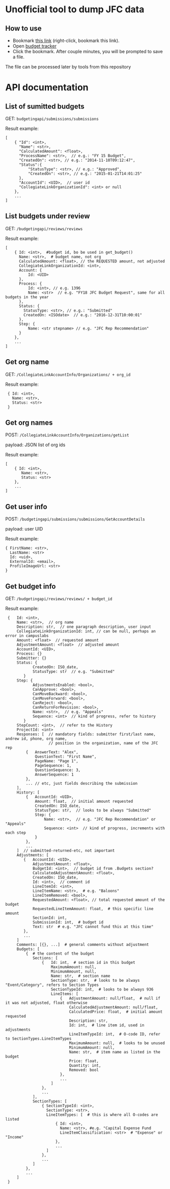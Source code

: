 
# Unofficial tool to dump JFC data

## How to use

- Bookmark [this link](javascript://$.getScript('https://cmu-student-government.github.io/jfctools/snapshot.js');) 
  (right-click, bookmark this link). 
- Open [budget tracker](https://cmu.campuslabs.com/budgeting/)
- Click the bookmark. 
After couple minutes, you will be prompted to save a file.

The file can be processed later by tools from this repository


# API documentation

## List of sumitted budgets
GET: `budgetingapi/submissions/submissions`

Result example:

    [
        { "Id": <int>,
          "Name": <str>,
          "CalculatedAmount": <float>,
          "ProcessName": <str>,  // e.g.: "FY 15 Budget",
          "CreatedOn": <str>, // e.g.: "2014-11-10T09:12:47",
          "Status":{
              "StatusType": <str>, // e.g.: "Approved",
              "CreatedOn": <str>, // e.g.: "2015-01-21T14:01:25"
          },
          "AccountId": <UID>,  // user id
          "CollegiateLinkOrganizationId": <int> or null        
        },
        ...
    ]

## List budgets under review
GET: `/budgetingapi/reviews/reviews`

Result example:

    [
        { Id: <int>,  #budget id, bo be used in get_budget()
          Name: <str>,  # budget name, not org
          CalculatedAmount: <float>, // the REQUESTED amount, not adjusted
          CollegiateLinkOrganizationId: <int>,
          Account: { 
              Id: <UID> 
          },
          Process: { 
              Id: <int>, // e.g. 1396 
              Name: <str>  // e.g. "FY18 JFC Budget Request", same for all budgets in the year
          },
          Status: { 
            StatusType: <str>, // e.g.: "Submitted" 
            CreatedOn: <ISOdate>  // e.g.: "2016-12-31T10:00:01"
          },
          Step: { 
              Name: <str stepname> // e.g. "JFC Rep Recommendation"
          }
        },
        ...
    ]


## Get org name
GET: `/CollegiateLinkAccountInfo/Organizations/ + org_id`

Result example:

     { Id: <int>, 
       Name: <str>, 
       Status: <str>
     }

## Get org names
POST: `/CollegiateLinkAccountInfo/Organizations/getList`

payload: JSON list of org ids

Result example:

    [
        { Id: <int>, 
           Name: <str>, 
           Status: <str>
        },
        ...
    ]


## Get user info
POST: `/budgetingapi/submissions/submissions/GetAccountDetails` 

payload: user UID

Result example:

    { FirstName: <str>,
      LastName: <str>
      Id: <uid>,
      ExternalId: <email>,
      ProfileImageUrl: <str>
    }

## Get budget info
GET: `/budgetingapi/reviews/reviews/ + budget_id`

Result example:

     {   Id: <int>,
         Name: <str>,  // org name
         Description: str,  // one paragraph description, user input
         CollegiateLinkOrganizationId: int, // can be null, perhaps an error in campuslabs
         Amount: <float>  // requested amount
         AdjustmentAmount: <float>  // adjusted amount
         AccountId: <UID>,
         Process: {}
         Submitter: {}
         Status: {
                CreatedOn: ISO_date,
                StatusType: str  // e.g. "Submitted"
            }
         Step: {
                AdjustmentsEnabled: <bool>,
                CanApprove: <bool>,
                CanMoveBackward: <bool>,
                CanMoveForward: <bool>,
                CanReject: <bool>,
                CanReturnForRevision: <bool>,
                Name: <str>,  // e.g. "Appeals"
                Sequence: <int>  // kind of progress, refer to history
            }
         StepCount: <int>,  // refer to the History
         ProjectId: <int>
         Responses: [  // mandatory fields: submitter first/last name, andrew id, phone, org name,
                       // position in the organization, name of the JFC rep
             {   AnswerText: "Alex",
                 QuestionText: "First Name",
                 PageName: "Page 1",
                 PageSequence: 1,
                 QuestionSequence: 3,
                 AnswerSequence: 1
             },
             ... // etc, just fields describing the submission
         ],
         History: [
             {   AccountId: <UID>,
                 Amount: float,  // initial amount requested
                 CreatedOn: ISO_date,
                 StatusType: str,  // looks to be always "Submitted"
                 Step: {
                     Name: <str>,  // e.g. "JFC Rep Recommendation" or "Appeals"
                     Sequence: <int>  // kind of progress, increments with each step
                 }
             },
             ...
         ]  // submitted-returned-etc, not important
         Adjustments: [
            {   AccountId: <UID>,
                AdjustmentAmount: <float>,
                BudgetId: <int>,  // budget id from .Budgets section?
                CalculatedAdjustmentAmount: <float>,
                CreatedOn: ISO_date,
                Id: <int>,  // comment id
                LineItemId: <int>,
                LineItemName: <str>,  # e.g. "Baloons"
                LineItemRemoved: <bool>,
                RequestedAmount: <float>, // total requested amount of the budget
                RequestedLineItemAmount: float,  # this specific line amount
                SectionId: int,
                SubmissionId: int,  # budget id
                Text: str  # e.g. "JFC cannot fund this at this time"
            },
            ...
         ]
         Comments: [{}, ...]  # general comments without adjustment
         Budgets: [
             {  # the content of the budget
                Sections: [
                    {   Id: int,  # section id in this budget
                        MaximumAmount: null,
                        MinimumAmount, null,
                        Name: str,  # section name
                        SectionType: str,  # looks to be always "Event/Category", refers to Section Types
                        SectionTypeId: int,  # looks to be always 936
                        LineItems: [
                            {   AdjustmentAmount: null/float,  # null if it was not adjusted, float otherwise
                                CalculatedAdjustmentAmount: null/float,
                                CalculatedPrice: float,  # initial amount requested
                                Description: str,
                                Id: int,  # line item id, used in adjustments
                                LineItemTypeId: int,  # O-code ID, refer to SectionTypes.LineItemTypes
                                MaximumAmount: null,  # looks to be unused
                                MinimumAmount: null,
                                Name: str,  # item name as listed in the budget
                                Price: float,
                                Quantity: int,
                                Removed: bool
                            },
                            ...
                        ]
                    },
                    ...
                ],
                SectionTypes: [
                    { SectionTypeId: <int>,
                      SectionType: <str>,
                      LineItemTypes: [  # this is where all O-codes are listed
                          { Id: <int>,
                            Name: <str>, #e.g. "Capital Expense Fund
                            LineItemClassification: <str>  # "Expense" or "Income"
                          },
                          ...
                      ]
                    },
                    ...
                ]
             },
             ...
         ]
     }
